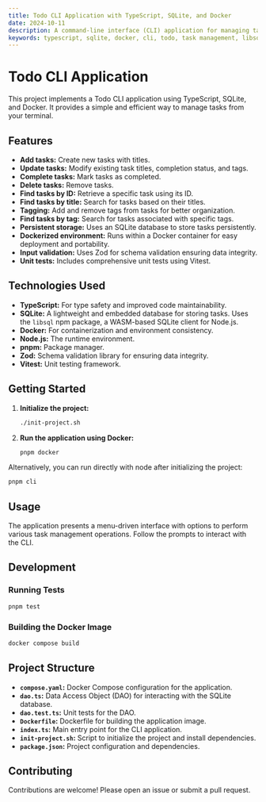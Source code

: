 ```yaml
---
title: Todo CLI Application with TypeScript, SQLite, and Docker
date: 2024-10-11
description: A command-line interface (CLI) application for managing tasks, built with TypeScript, SQLite, and Docker.  It features comprehensive task management capabilities including adding, updating, completing, deleting, searching, and tagging tasks.
keywords: typescript, sqlite, docker, cli, todo, task management, libsql, zod, nodejs
---
```


# Todo CLI Application

This project implements a Todo CLI application using TypeScript, SQLite, and Docker. It provides a simple and efficient way to manage tasks from your terminal.

## Features

* **Add tasks:** Create new tasks with titles.
* **Update tasks:** Modify existing task titles, completion status, and tags.
* **Complete tasks:** Mark tasks as completed.
* **Delete tasks:** Remove tasks.
* **Find tasks by ID:** Retrieve a specific task using its ID.
* **Find tasks by title:** Search for tasks based on their titles.
* **Tagging:** Add and remove tags from tasks for better organization.
* **Find tasks by tag:** Search for tasks associated with specific tags.
* **Persistent storage:** Uses an SQLite database to store tasks persistently.
* **Dockerized environment:** Runs within a Docker container for easy deployment and portability.
* **Input validation:** Uses Zod for schema validation ensuring data integrity.
* **Unit tests:** Includes comprehensive unit tests using Vitest.

## Technologies Used

* **TypeScript:** For type safety and improved code maintainability.
* **SQLite:** A lightweight and embedded database for storing tasks.  Uses the `libsql` npm package, a WASM-based SQLite client for Node.js.
* **Docker:** For containerization and environment consistency.
* **Node.js:** The runtime environment.
* **pnpm:** Package manager.
* **Zod:** Schema validation library for ensuring data integrity.
* **Vitest:** Unit testing framework.

## Getting Started

1. **Initialize the project:**

   ```bash
   ./init-project.sh
   ```

2. **Run the application using Docker:**

   ```bash
   pnpm docker 
   ```

Alternatively, you can run directly with node after initializing the project:

```bash
pnpm cli
```

## Usage

The application presents a menu-driven interface with options to perform various task management operations. Follow the prompts to interact with the CLI.

## Development

### Running Tests

```bash
pnpm test
```

### Building the Docker Image

```bash
docker compose build
```

## Project Structure

* **`compose.yaml`:** Docker Compose configuration for the application.
* **`dao.ts`:** Data Access Object (DAO) for interacting with the SQLite database.
* **`dao.test.ts`:** Unit tests for the DAO.
* **`Dockerfile`:** Dockerfile for building the application image.
* **`index.ts`:** Main entry point for the CLI application.
* **`init-project.sh`:**  Script to initialize the project and install dependencies.
* **`package.json`:** Project configuration and dependencies.

## Contributing

Contributions are welcome!  Please open an issue or submit a pull request.